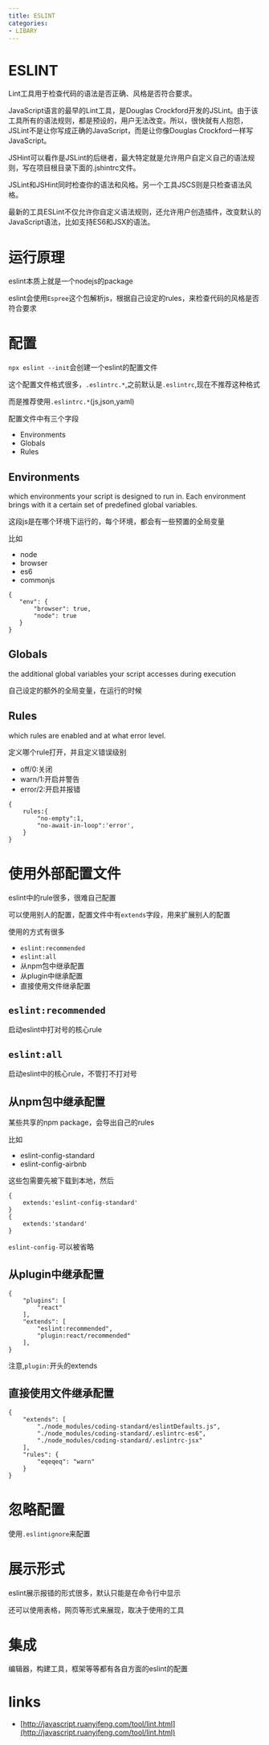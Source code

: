 ```yaml
---
title: ESLINT
categories: 
- LIBARY
---
```

# ESLINT

Lint工具用于检查代码的语法是否正确、风格是否符合要求。

JavaScript语言的最早的Lint工具，是Douglas Crockford开发的JSLint。由于该工具所有的语法规则，都是预设的，用户无法改变。所以，很快就有人抱怨，JSLint不是让你写成正确的JavaScript，而是让你像Douglas Crockford一样写JavaScript。

JSHint可以看作是JSLint的后继者，最大特定就是允许用户自定义自己的语法规则，写在项目根目录下面的.jshintrc文件。

JSLint和JSHint同时检查你的语法和风格。另一个工具JSCS则是只检查语法风格。

最新的工具ESLint不仅允许你自定义语法规则，还允许用户创造插件，改变默认的JavaScript语法，比如支持ES6和JSX的语法。

# 运行原理

eslint本质上就是一个nodejs的package

eslint会使用`Espree`这个包解析js，根据自己设定的rules，来检查代码的风格是否符合要求

# 配置

`npx eslint --init`会创建一个eslint的配置文件

这个配置文件格式很多，`.eslintrc.*`,之前默认是`.eslintrc`,现在不推荐这种格式

而是推荐使用`.eslintrc.*`(js,json,yaml)

配置文件中有三个字段

- Environments 
- Globals 
- Rules 

## Environments 

 which environments your script is designed to run in. Each environment brings with it a certain set of predefined global variables.

 这段js是在哪个环境下运行的，每个环境，都会有一些预置的全局变量

 比如

 - node
 - browser
 - es6
 - commonjs


 ```
 {
    "env": {
        "browser": true,
        "node": true
    }
}
 ```

## Globals

 the additional global variables your script accesses during execution

 自己设定的额外的全局变量，在运行的时候

## Rules 

which rules are enabled and at what error level.

定义哪个rule打开，并且定义错误级别


- off/0:关闭
- warn/1:开启并警告
- error/2:开启并报错


```
{
    rules:{
        "no-empty":1,
        "no-await-in-loop":'error',
    }
}
```

# 使用外部配置文件

eslint中的rule很多，很难自己配置

可以使用别人的配置，配置文件中有`extends`字段，用来扩展别人的配置

使用的方式有很多

- `eslint:recommended`
- `eslint:all`
- 从npm包中继承配置
- 从plugin中继承配置
- 直接使用文件继承配置

## `eslint:recommended`

启动eslint中打对号的核心rule

## `eslint:all`

启动eslint中的核心rule，不管打不打对号

## 从npm包中继承配置

某些共享的npm package，会导出自己的rules

比如

- eslint-config-standard
- eslint-config-airbnb


这些包需要先被下载到本地，然后

```
{
    extends:'eslint-config-standard'
}
{
    extends:'standard'
}
```

`eslint-config-`可以被省略



## 从plugin中继承配置


```
{
    "plugins": [
        "react"
    ],
    "extends": [
        "eslint:recommended",
        "plugin:react/recommended"
    ],
}
```

注意,`plugin:`开头的extends

## 直接使用文件继承配置
```
{
    "extends": [
        "./node_modules/coding-standard/eslintDefaults.js",
        "./node_modules/coding-standard/.eslintrc-es6",
        "./node_modules/coding-standard/.eslintrc-jsx"
    ],
    "rules": {
        "eqeqeq": "warn"
    }
}
```




# 忽略配置

使用`.eslintignore`来配置


# 展示形式

eslint展示报错的形式很多，默认只能是在命令行中显示

还可以使用表格，网页等形式来展现，取决于使用的工具

# 集成

编辑器，构建工具，框架等等都有各自方面的eslint的配置


# links

- [http://javascript.ruanyifeng.com/tool/lint.html](http://javascript.ruanyifeng.com/tool/lint.html)